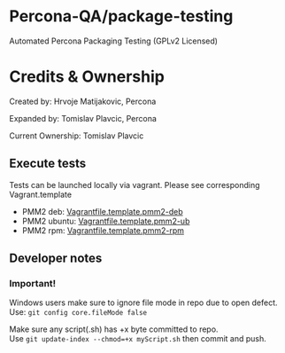 # Percona-QA/package-testing
Automated Percona Packaging Testing (GPLv2 Licensed)

# Credits & Ownership
Created by: Hrvoje Matijakovic, Percona

Expanded by: Tomislav Plavcic, Percona

Current Ownership: Tomislav Plavcic

## Execute tests
Tests can be launched locally via vagrant. Please see corresponding Vagrant.template    
* PMM2 deb: [Vagrantfile.template.pmm2-deb](Vagrantfile.template.pmm2-deb)
* PMM2 ubuntu: [Vagrantfile.template.pmm2-ub](Vagrantfile.template.pmm2-ub)
* PMM2 rpm: [Vagrantfile.template.pmm2-rpm](Vagrantfile.template.pmm2-rpm)

## Developer notes
### Important!
Windows users make sure to ignore file mode in repo due to open defect.
Use: `git config core.fileMode false`

Make sure any script(.sh) has +x byte committed to repo.  
Use `git update-index --chmod=+x myScript.sh` then commit and push.
